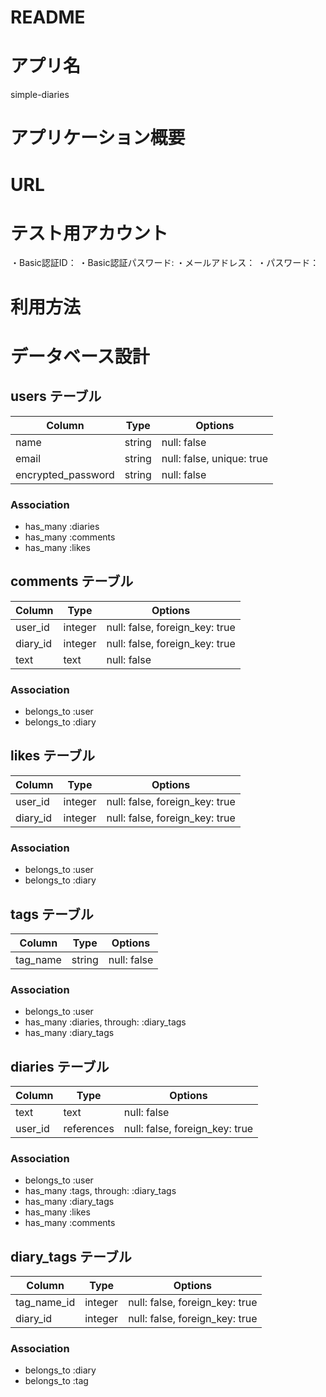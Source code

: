 # README

# アプリ名
simple-diaries

# アプリケーション概要


# URL

# テスト用アカウント
・Basic認証ID：
・Basic認証パスワード:
・メールアドレス：
・パスワード：
# 利用方法

# データベース設計

## users テーブル

|Column            |Type   |Options    |
|------------------|-------|-----------|
|name              |string|null: false|
|email             |string|null: false, unique: true| 
|encrypted_password|string|null: false|


### Association

 - has_many :diaries
 - has_many :comments
 - has_many :likes

 ## comments テーブル

| Column   | Type      | Options     |
| ---------| --------- | ----------- |
| user_id  | integer   |null: false, foreign_key: true|
| diary_id | integer   |null: false, foreign_key: true|
| text     | text | null: false|

### Association

 - belongs_to :user
 - belongs_to :diary

 ## likes テーブル

| Column   | Type      | Options     |
| ---------| --------- | ----------- |
| user_id  | integer   |null: false, foreign_key: true|
| diary_id | integer   |null: false, foreign_key: true|

### Association

 - belongs_to :user
 - belongs_to :diary


## tags テーブル

| Column   | Type      | Options     |
| ---------| --------- | ----------- |
| tag_name | string    |null: false|

### Association

 - belongs_to :user
 - has_many :diaries, through: :diary_tags
 - has_many :diary_tags

 ## diaries テーブル

| Column   | Type      | Options     |
| ---------| --------- | ----------- |
| text     | text   |null: false|
| user_id  | references|null: false, foreign_key: true|

### Association

 - belongs_to :user
 - has_many :tags, through: :diary_tags
 - has_many :diary_tags
 - has_many :likes
 - has_many :comments

 ## diary_tags テーブル

| Column   | Type      | Options     |
| ---------| --------- | ----------- |
| tag_name_id  |integer|null: false, foreign_key: true|
| diary_id  |integer|null: false, foreign_key: true|

### Association

 - belongs_to :diary
 - belongs_to :tag